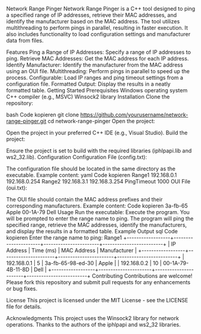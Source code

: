 Network Range Pinger
Network Range Pinger is a C++ tool designed to ping a specified range of IP addresses, retrieve their MAC addresses, and identify the manufacturer based on the MAC address. The tool utilizes multithreading to perform pings in parallel, resulting in faster execution. It also includes functionality to load configuration settings and manufacturer data from files.

Features
Ping a Range of IP Addresses: Specify a range of IP addresses to ping.
Retrieve MAC Addresses: Get the MAC address for each IP address.
Identify Manufacturer: Identify the manufacturer from the MAC address using an OUI file.
Multithreading: Perform pings in parallel to speed up the process.
Configurable: Load IP ranges and ping timeout settings from a configuration file.
Formatted Output: Display the results in a neatly formatted table.
Getting Started
Prerequisites
Windows operating system
C++ compiler (e.g., MSVC)
Winsock2 library
Installation
Clone the repository:

bash
Code kopieren
git clone https://github.com/yourusername/network-range-pinger.git
cd network-range-pinger
Open the project:

Open the project in your preferred C++ IDE (e.g., Visual Studio).
Build the project:

Ensure the project is set to build with the required libraries (iphlpapi.lib and ws2_32.lib).
Configuration
Configuration File (config.txt):

The configuration file should be located in the same directory as the executable.
Example content:
yaml
Code kopieren
Range1
192.168.0.1
192.168.0.254
Range2
192.168.3.1
192.168.3.254
PingTimeout
1000
OUI File (oui.txt):

The OUI file should contain the MAC address prefixes and their corresponding manufacturers.
Example content:
Code kopieren
3a-fb-65 Apple
00-1A-79 Dell
Usage
Run the executable:
Execute the program. You will be prompted to enter the range name to ping.
The program will ping the specified range, retrieve the MAC addresses, identify the manufacturers, and display the results in a formatted table.
Example Output
sql
Code kopieren
Enter the range name to ping: Range1
+------------------+----------------------+-----------------------+-------------------------+
| IP Address       | Time (ms)            | MAC Address           | Manufacturer            |
+------------------+----------------------+-----------------------+-------------------------+
| 192.168.0.1      | 5                    | 3a-fb-65-98-ed-30      | Apple                   |
| 192.168.0.2      | 10                   | 00-1A-79-4B-11-8D      | Dell                    |
+------------------+----------------------+-----------------------+-------------------------+
Contributing
Contributions are welcome! Please fork this repository and submit pull requests for any enhancements or bug fixes.

License
This project is licensed under the MIT License - see the LICENSE file for details.

Acknowledgments
This project uses the Winsock2 library for network operations.
Thanks to the authors of the iphlpapi and ws2_32 libraries.
